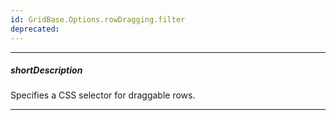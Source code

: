 ```yaml
---
id: GridBase.Options.rowDragging.filter
deprecated: 
---
```

---
##### shortDescription
Specifies a CSS selector for draggable rows.

---
<!-- Description goes here -->
